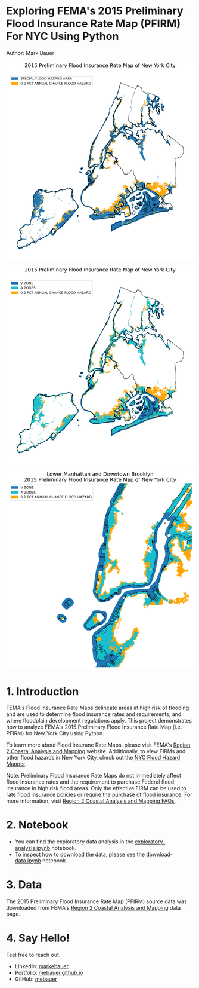 # Exploring FEMA's 2015 Preliminary Flood Insurance Rate Map (PFIRM) For NYC Using Python

Author: Mark Bauer

![pfirm-nyc-map.png](figures/pfirm-nyc-map.png)

![pfirm-nyc-map.png](figures/pfirm-zones.png)

![pfirm-nyc-map.png](figures/manhattan-brooklyn-map.png)

# 1. Introduction
FEMA's Flood Insurance Rate Maps delineate areas at high risk of flooding and are used to determine flood insurance rates and requirements, and where floodplain development regulations apply. This project demonstrates how to analyze FEMA's 2015 Preliminary Flood Insurance Rate Map (i.e. PFIRM) for New York City using Python.

To learn more about Flood Insurane Rate Maps, please visit FEMA's [Region 2 Coastal Analysis and Mapping](https://r2-coastal-fema.hub.arcgis.com/) website. Additionally, to view FIRMs and other flood hazards in New York City, check out the [NYC Flood Hazard Mapper](https://dcp.maps.arcgis.com/apps/webappviewer/index.html?id=1c37d271fba14163bbb520517153d6d5).

Note: Preliminary Flood Insurance Rate Maps do not immediately affect flood insurance rates and the requirement to purchase Federal flood insurance in high risk flood areas. Only the effective FIRM can be used to rate flood insurance policies or require the purchase of flood insurance. For more information, visit [Region 2 Coastal Analysis and Mapping FAQs](https://r2-coastal-fema.hub.arcgis.com/pages/frequently-asked-questions).

# 2. Notebook 
- You can find the exploratory data analysis in the [exploratory-analysis.ipynb](https://github.com/mebauer/nyc-floodzone-analysis/blob/master/exploratory-analysis.ipynb) notebook.
- To inspect how to download the data, please see the [download-data.ipynb](https://github.com/mebauer/nyc-floodzone-analysis/blob/master/download-data.ipynb) notebook.

# 3. Data
The 2015 Preliminary Flood Insurance Rate Map (PFIRM) source data was downloaded from FEMA's [Region 2 Coastal Analysis and Mapping](https://r2-coastal-fema.hub.arcgis.com/pages/preliminary-flood-map-data) data page.

# 4. Say Hello!
Feel free to reach out.
- LinkedIn: [markebauer](https://www.linkedin.com/in/markebauer/)   
- Portfolio: [mebauer.github.io](https://mebauer.github.io/)
- GitHub: [mebauer](https://github.com/mebauer)